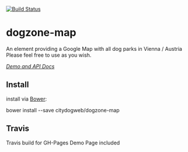 [![Build Status](https://travis-ci.org/citydogweb/dogzone-map.svg?branch=master)](https://travis-ci.org/citydogweb/dogzone-map)
# dogzone-map

  An element providing a Google Map with all dog parks in Vienna / Austria
  Please feel free to use as you wish.

_[Demo and API Docs](https://citydogweb.github.io/dogzone-map)_

## Install

install via [Bower](http://bower.io/):

  bower install --save citydogweb/dogzone-map

## Travis
  Travis build for GH-Pages Demo Page included
